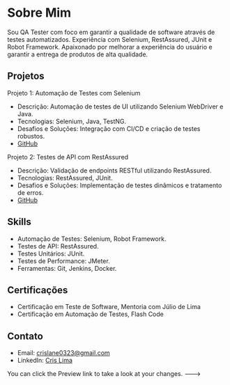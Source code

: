# Sobre Mim
Sou QA Tester com foco em garantir a qualidade de software através de testes automatizados. Experiência com Selenium, RestAssured, JUnit e Robot Framework. Apaixonado por melhorar a experiência do usuário e garantir a entrega de produtos de alta qualidade.

## Projetos

Projeto 1: Automação de Testes com Selenium
- Descrição: Automação de testes de UI utilizando Selenium WebDriver e Java.
- Tecnologias: Selenium, Java, TestNG.
- Desafios e Soluções: Integração com CI/CD e criação de testes robustos.
- [GitHub](https://github.com/@crislima188/Automacao_Selenium/pom.xml)

Projeto 2: Testes de API com RestAssured
- Descrição: Validação de endpoints RESTful utilizando RestAssured.
- Tecnologias: RestAssured, JUnit.
- Desafios e Soluções: Implementação de testes dinâmicos e tratamento de erros.
- [GitHub](https://github.com/@crislima88/Testes_API_RestAssured)

## Skills
- Automação de Testes: Selenium, Robot Framework.
- Testes de API: RestAssured.
- Testes Unitários: JUnit.
- Testes de Performance: JMeter.
- Ferramentas: Git, Jenkins, Docker.

## Certificações
- Certificação em Teste de Software, Mentoria com Júlio de Lima
- Certificação em Automação de Testes, Flash Code

## Contato
- Email: crislane0323@gmail.com
- LinkedIn: [Cris Lima](https://www.linkedin.com/in/crislima-18a3a0268)

You can click the Preview link to take a look at your changes.
--->
